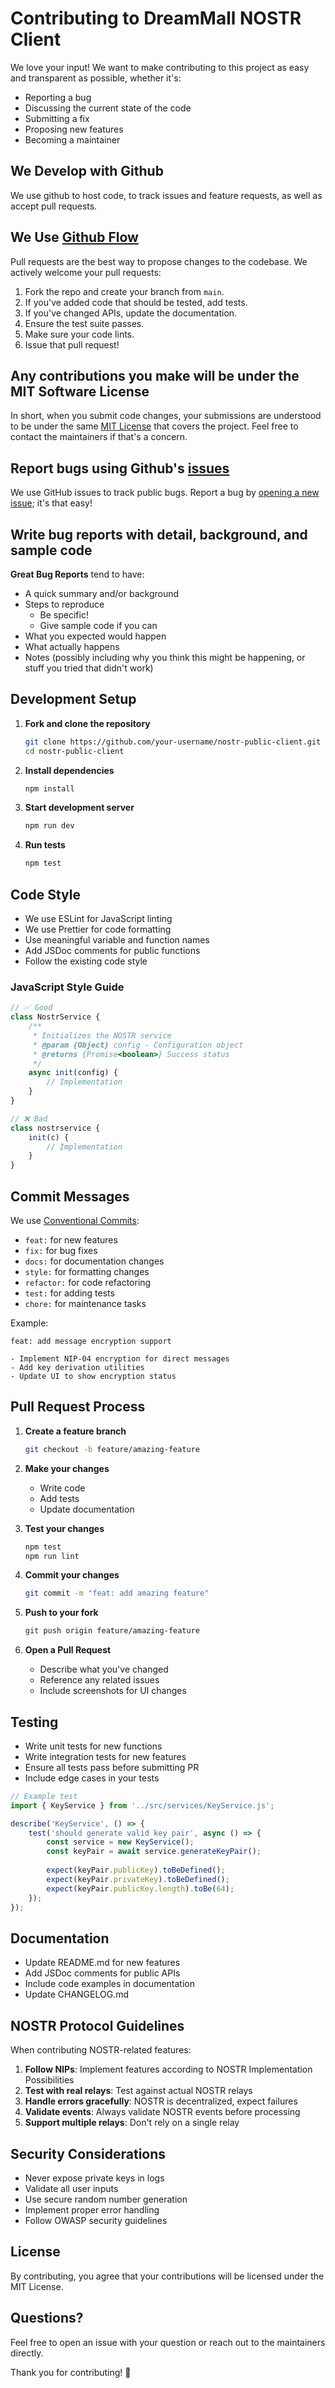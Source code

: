 # Contributing to DreamMall NOSTR Client

We love your input! We want to make contributing to this project as easy and transparent as possible, whether it's:

- Reporting a bug
- Discussing the current state of the code
- Submitting a fix
- Proposing new features
- Becoming a maintainer

## We Develop with Github

We use github to host code, to track issues and feature requests, as well as accept pull requests.

## We Use [Github Flow](https://guides.github.com/introduction/flow/index.html)

Pull requests are the best way to propose changes to the codebase. We actively welcome your pull requests:

1. Fork the repo and create your branch from `main`.
2. If you've added code that should be tested, add tests.
3. If you've changed APIs, update the documentation.
4. Ensure the test suite passes.
5. Make sure your code lints.
6. Issue that pull request!

## Any contributions you make will be under the MIT Software License

In short, when you submit code changes, your submissions are understood to be under the same [MIT License](http://choosealicense.com/licenses/mit/) that covers the project. Feel free to contact the maintainers if that's a concern.

## Report bugs using Github's [issues](https://github.com/your-org/nostr-public-client/issues)

We use GitHub issues to track public bugs. Report a bug by [opening a new issue](https://github.com/your-org/nostr-public-client/issues/new); it's that easy!

## Write bug reports with detail, background, and sample code

**Great Bug Reports** tend to have:

- A quick summary and/or background
- Steps to reproduce
  - Be specific!
  - Give sample code if you can
- What you expected would happen
- What actually happens
- Notes (possibly including why you think this might be happening, or stuff you tried that didn't work)

## Development Setup

1. **Fork and clone the repository**
   ```bash
   git clone https://github.com/your-username/nostr-public-client.git
   cd nostr-public-client
   ```

2. **Install dependencies**
   ```bash
   npm install
   ```

3. **Start development server**
   ```bash
   npm run dev
   ```

4. **Run tests**
   ```bash
   npm test
   ```

## Code Style

- We use ESLint for JavaScript linting
- We use Prettier for code formatting
- Use meaningful variable and function names
- Add JSDoc comments for public functions
- Follow the existing code style

### JavaScript Style Guide

```javascript
// ✅ Good
class NostrService {
    /**
     * Initializes the NOSTR service
     * @param {Object} config - Configuration object
     * @returns {Promise<boolean>} Success status
     */
    async init(config) {
        // Implementation
    }
}

// ❌ Bad
class nostrservice {
    init(c) {
        // Implementation
    }
}
```

## Commit Messages

We use [Conventional Commits](https://www.conventionalcommits.org/):

- `feat:` for new features
- `fix:` for bug fixes
- `docs:` for documentation changes
- `style:` for formatting changes
- `refactor:` for code refactoring
- `test:` for adding tests
- `chore:` for maintenance tasks

Example:
```
feat: add message encryption support

- Implement NIP-04 encryption for direct messages
- Add key derivation utilities
- Update UI to show encryption status
```

## Pull Request Process

1. **Create a feature branch**
   ```bash
   git checkout -b feature/amazing-feature
   ```

2. **Make your changes**
   - Write code
   - Add tests
   - Update documentation

3. **Test your changes**
   ```bash
   npm test
   npm run lint
   ```

4. **Commit your changes**
   ```bash
   git commit -m "feat: add amazing feature"
   ```

5. **Push to your fork**
   ```bash
   git push origin feature/amazing-feature
   ```

6. **Open a Pull Request**
   - Describe what you've changed
   - Reference any related issues
   - Include screenshots for UI changes

## Testing

- Write unit tests for new functions
- Write integration tests for new features
- Ensure all tests pass before submitting PR
- Include edge cases in your tests

```javascript
// Example test
import { KeyService } from '../src/services/KeyService.js';

describe('KeyService', () => {
    test('should generate valid key pair', async () => {
        const service = new KeyService();
        const keyPair = await service.generateKeyPair();
        
        expect(keyPair.publicKey).toBeDefined();
        expect(keyPair.privateKey).toBeDefined();
        expect(keyPair.publicKey.length).toBe(64);
    });
});
```

## Documentation

- Update README.md for new features
- Add JSDoc comments for public APIs
- Include code examples in documentation
- Update CHANGELOG.md

## NOSTR Protocol Guidelines

When contributing NOSTR-related features:

1. **Follow NIPs**: Implement features according to NOSTR Implementation Possibilities
2. **Test with real relays**: Test against actual NOSTR relays
3. **Handle errors gracefully**: NOSTR is decentralized, expect failures
4. **Validate events**: Always validate NOSTR events before processing
5. **Support multiple relays**: Don't rely on a single relay

## Security Considerations

- Never expose private keys in logs
- Validate all user inputs
- Use secure random number generation
- Implement proper error handling
- Follow OWASP security guidelines

## License

By contributing, you agree that your contributions will be licensed under the MIT License.

## Questions?

Feel free to open an issue with your question or reach out to the maintainers directly.

Thank you for contributing! 🎉
